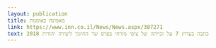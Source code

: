 ```yaml
---
layout: publication
title: מאמינה באומנות
link: https://www.inn.co.il/News/News.aspx/387271
text: כתבה בערוץ 7 על זכייתה של ציפי מזרחי בפרס שר החינוך ליצירה יהודית 2018
---
```

